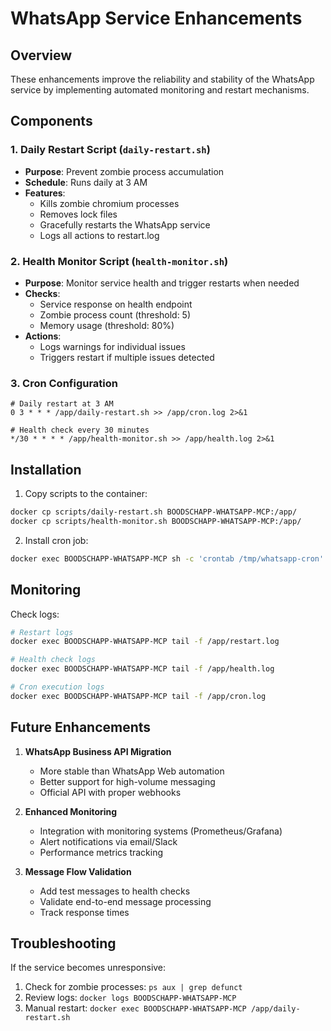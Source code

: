# WhatsApp Service Enhancements

## Overview
These enhancements improve the reliability and stability of the WhatsApp service by implementing automated monitoring and restart mechanisms.

## Components

### 1. Daily Restart Script (`daily-restart.sh`)
- **Purpose**: Prevent zombie process accumulation
- **Schedule**: Runs daily at 3 AM
- **Features**:
  - Kills zombie chromium processes
  - Removes lock files
  - Gracefully restarts the WhatsApp service
  - Logs all actions to restart.log

### 2. Health Monitor Script (`health-monitor.sh`)
- **Purpose**: Monitor service health and trigger restarts when needed
- **Checks**:
  - Service response on health endpoint
  - Zombie process count (threshold: 5)
  - Memory usage (threshold: 80%)
- **Actions**:
  - Logs warnings for individual issues
  - Triggers restart if multiple issues detected

### 3. Cron Configuration
```cron
# Daily restart at 3 AM
0 3 * * * /app/daily-restart.sh >> /app/cron.log 2>&1

# Health check every 30 minutes
*/30 * * * * /app/health-monitor.sh >> /app/health.log 2>&1
```

## Installation

1. Copy scripts to the container:
```bash
docker cp scripts/daily-restart.sh BOODSCHAPP-WHATSAPP-MCP:/app/
docker cp scripts/health-monitor.sh BOODSCHAPP-WHATSAPP-MCP:/app/
```

2. Install cron job:
```bash
docker exec BOODSCHAPP-WHATSAPP-MCP sh -c 'crontab /tmp/whatsapp-cron'
```

## Monitoring

Check logs:
```bash
# Restart logs
docker exec BOODSCHAPP-WHATSAPP-MCP tail -f /app/restart.log

# Health check logs
docker exec BOODSCHAPP-WHATSAPP-MCP tail -f /app/health.log

# Cron execution logs
docker exec BOODSCHAPP-WHATSAPP-MCP tail -f /app/cron.log
```

## Future Enhancements

1. **WhatsApp Business API Migration**
   - More stable than WhatsApp Web automation
   - Better support for high-volume messaging
   - Official API with proper webhooks

2. **Enhanced Monitoring**
   - Integration with monitoring systems (Prometheus/Grafana)
   - Alert notifications via email/Slack
   - Performance metrics tracking

3. **Message Flow Validation**
   - Add test messages to health checks
   - Validate end-to-end message processing
   - Track response times

## Troubleshooting

If the service becomes unresponsive:
1. Check for zombie processes: `ps aux | grep defunct`
2. Review logs: `docker logs BOODSCHAPP-WHATSAPP-MCP`
3. Manual restart: `docker exec BOODSCHAPP-WHATSAPP-MCP /app/daily-restart.sh`

